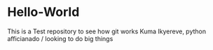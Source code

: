 # Hello-World
This is a Test repository  to see how git works
Kuma Ikyereve,  python afficianado / looking to do big things
